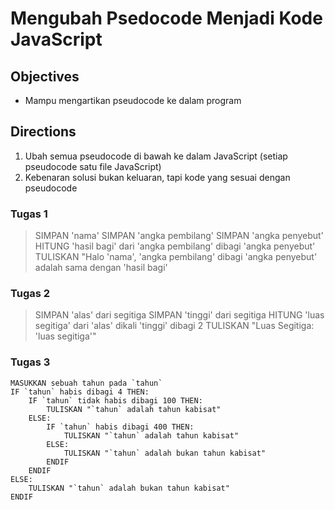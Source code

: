 # Mengubah Psedocode Menjadi Kode JavaScript

## Objectives

- Mampu mengartikan pseudocode ke dalam program

## Directions

1. Ubah semua pseudocode di bawah ke dalam JavaScript (setiap pseudocode satu file JavaScript)
2. Kebenaran solusi bukan keluaran, tapi kode yang sesuai dengan pseudocode

### Tugas 1

> SIMPAN 'nama'
> SIMPAN 'angka pembilang'
> SIMPAN 'angka penyebut'
> HITUNG 'hasil bagi' dari 'angka pembilang' dibagi 'angka penyebut'
> TULISKAN "Halo 'nama', 'angka pembilang' dibagi 'angka penyebut' adalah sama dengan 'hasil bagi'

### Tugas 2

> SIMPAN 'alas' dari segitiga
> SIMPAN 'tinggi' dari segitiga
> HITUNG 'luas segitiga' dari 'alas' dikali 'tinggi' dibagi 2
> TULISKAN "Luas Segitiga: 'luas segitiga'"

### Tugas 3

```
MASUKKAN sebuah tahun pada `tahun`
IF `tahun` habis dibagi 4 THEN:
    IF `tahun` tidak habis dibagi 100 THEN:
        TULISKAN "`tahun` adalah tahun kabisat"
    ELSE:
        IF `tahun` habis dibagi 400 THEN:
            TULISKAN "`tahun` adalah tahun kabisat"
        ELSE:
            TULISKAN "`tahun` adalah bukan tahun kabisat"
        ENDIF
    ENDIF
ELSE:
    TULISKAN "`tahun` adalah bukan tahun kabisat"
ENDIF
```